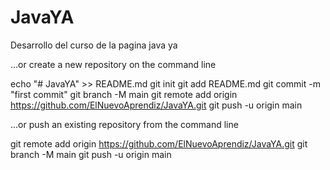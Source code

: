 # JavaYA
Desarrollo del curso de la pagina java ya


…or create a new repository on the command line

echo "# JavaYA" >> README.md
git init
git add README.md
git commit -m "first commit"
git branch -M main
git remote add origin https://github.com/ElNuevoAprendiz/JavaYA.git
git push -u origin main

…or push an existing repository from the command line

git remote add origin https://github.com/ElNuevoAprendiz/JavaYA.git
git branch -M main
git push -u origin main
